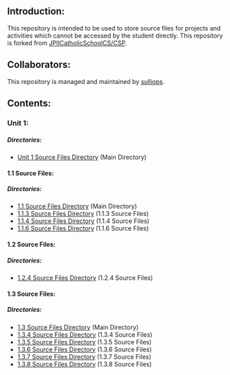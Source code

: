 <!--- Start --->
<!--- Introduction Section --->
## Introduction:
This repository is intended to be used to store source files for projects and activities which cannot be accessed by the student directly. This repository is forked from <a href="https://github.com/JPIICatholicSchoolCS/CSP" target="_blank">JPIICatholicSchoolCS/CSP</a>.
<!--- End Introduction Section --->
<!--- Collaborators Section --->
## Collaborators:
This repository is managed and maintained by <a href="https://github.com/sulliops" target="_blank">sulliops</a>.
<!--- End Collaborators Section --->
<!--- Contents Section --->
## Contents:
<!--- Unit 1 Source Files Section --->
### Unit 1:
<!--- Unit 1 Directories Section --->
##### Directories:
* <a href="https://github.com/JPIICatholicSchoolCS/CSP/tree/master/Unit%201" target="_blank">Unit 1 Source Files Directory</a> (Main Directory)
<!--- End Unit 1 Directories Section --->
<!--- End Unit 1 Source Files Section --->
<!--- 1.1 Source Files Section --->
#### 1.1 Source Files:
<!--- 1.1 Directories Section --->
##### Directories:
* <a href="https://github.com/JPIICatholicSchoolCS/CSP/tree/master/Unit%201/1.1" target="_blank">1.1 Source Files Directory</a> (Main Directory)
* <a href="https://github.com/JPIICatholicSchoolCS/CSP/tree/master/Unit%201/1.1/1.1.3/Source" target="_blank">1.1.3 Source Files Directory</a> (1.1.3 Source Files)
* <a href="https://github.com/JPIICatholicSchoolCS/CSP/tree/master/Unit%201/1.1/1.1.4/Source" target="_blank">1.1.4 Source Files Directory</a> (1.1.4 Source Files)
* <a href="https://github.com/JPIICatholicSchoolCS/CSP/tree/master/Unit%201/1.1/1.1.6/Source" target="_blank">1.1.6 Source Files Directory</a> (1.1.6 Source Files)
<!--- End 1.1 Directories Section --->
<!--- End 1.1 Source Files Section --->
<!--- 1.2 Source Files Section --->
#### 1.2 Source Files:
<!--- 1.2 Directories Section --->
##### Directories:
* <a href="https://github.com/JPIICatholicSchoolCS/CSP/tree/master/Unit%201/1.1" target="_blank">1.2.4 Source Files Directory</a> (1.2.4 Source Files)
<!--- End 1.2 Directories Section --->
<!--- End 1.2 Source Files Section --->
<!--- 1.3 Source Files Section --->
#### 1.3 Source Files:
<!--- 1.3 Directories Section --->
##### Directories:
* <a href="https://github.com/JPIICatholicSchoolCS/CSP/tree/master/Unit%201/1.3" target="_blank">1.3 Source Files Directory</a> (Main Directory)
* <a href="https://github.com/JPIICatholicSchoolCS/CSP/tree/master/Unit%201/1.3/1_3_4_teacherSourceFiles" target="_blank">1.3.4 Source Files Directory</a> (1.3.4 Source Files)
* <a href="https://github.com/JPIICatholicSchoolCS/CSP/tree/master/Unit%201/1.3/1_3_5_teacherSourceFiles" target="_blank">1.3.5 Source Files Directory</a> (1.3.5 Source Files)
* <a href="https://github.com/JPIICatholicSchoolCS/CSP/tree/master/Unit%201/1.3/1_3_6_teacherSourceFiles" target="_blank">1.3.6 Source Files Directory</a> (1.3.6 Source Files)
* <a href="https://github.com/JPIICatholicSchoolCS/CSP/tree/master/Unit%201/1.3/1_3_7_teacherSourceFiles" target="_blank">1.3.7 Source Files Directory</a> (1.3.7 Source Files)
* <a href="https://github.com/JPIICatholicSchoolCS/CSP/tree/master/Unit%201/1.3/1_3_8_teacherSourceFiles" target="_blank">1.3.8 Source Files Directory</a> (1.3.8 Source Files)
<!--- End 1.3 Directories Section --->
<!--- End 1.3 Source Files Section --->
<!--- End Contents Section --->
<!--- End --->
